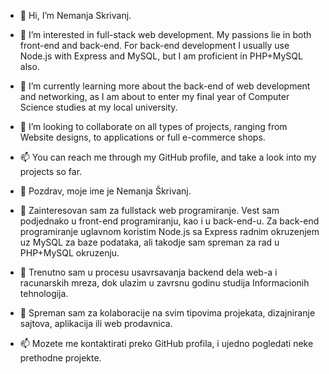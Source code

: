 - 👋 Hi, I’m Nemanja Skrivanj.
- 👀 I’m interested in full-stack web development. My passions lie in both front-end and back-end. For back-end development I usually use Node.js with Express and MySQL, but I am proficient in PHP+MySQL also.
- 🌱 I’m currently learning more about the back-end of web development and networking, as I am about to enter my final year of Computer Science studies at my local university. 
- 💞️ I’m looking to collaborate on all types of projects, ranging from Website designs, to applications or full e-commerce shops.
- 📫 You can reach me through my GitHub profile, and take a look into my projects so far.


- 👋 Pozdrav, moje ime je Nemanja Škrivanj.
- 👀 Zainteresovan sam za fullstack web programiranje. Vest sam podjednako u front-end programiranju, kao i u back-end-u. Za back-end programiranje uglavnom koristim Node.js sa Express radnim okruzenjem uz MySQL za baze podataka, ali takodje sam spreman za rad u PHP+MySQL okruzenju.
- 🌱 Trenutno sam u procesu usavrsavanja backend dela web-a i racunarskih mreza, dok ulazim u zavrsnu godinu studija Informacionih tehnologija.
- 💞️ Spreman sam za kolaboracije na svim tipovima projekata, dizajniranje sajtova, aplikacija ili web prodavnica.
- 📫 Mozete me kontaktirati preko GitHub profila, i ujedno pogledati neke prethodne projekte.
